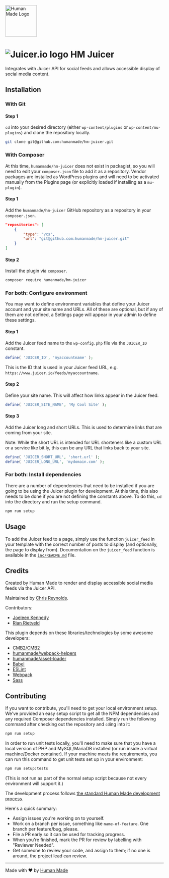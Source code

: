 <img src="https://humanmade.com/content/themes/humanmade/lib/hm-pattern-library/assets/images/logos/logo-red.svg" width="100" alt="Human Made Logo" />

# <img src="https://avatars3.githubusercontent.com/u/4896003?s=20" alt="Juicer.io logo"> HM Juicer

Integrates with Juicer API for social feeds and allows accessible display of social media content.

## Installation

### With Git

#### Step 1
`cd` into your desired directory (either `wp-content/plugins` or `wp-content/mu-plugins`) and clone the repository locally.

```bash
git clone git@github.com:humanmade/hm-juicer.git
```

### With Composer

At this time, `humanmade/hm-juicer` does not exist in packagist, so you will need to edit your `composer.json` file to add it as a repository. Vendor packages are installed as WordPress plugins and will need to be activated manually from the Plugins page (or explicitly loaded if installing as a `mu-plugin`).

#### Step 1
Add the `humanmade/hm-juicer` GitHub repository as a repository in your `composer.json`.

```json
"repositories": [
	{
		"type": "vcs",
		"url": "git@github.com:humanmade/hm-juicer.git"
	}
]
```

#### Step 2
Install the plugin via `composer`.

```bash
composer require humanmade/hm-juicer
```

### For both: Configure environment
You may want to define environment variables that define your Juicer account and your site name and URLs. All of these are optional, but if any of them are not defined, a Settings page will appear in your admin to define these settings.

#### Step 1
Add the Juicer feed name to the `wp-config.php` file via the `JUICER_ID` constant.

```php
define( 'JUICER_ID', 'myaccountname' );
```

This is the ID that is used in your Juicer feed URL, e.g. `https://www.juicer.io/feeds/myaccountname`.

#### Step 2
Define your site name. This will affect how links appear in the Juicer feed.

```php
define( 'JUICER_SITE_NAME', 'My Cool Site' );
```

#### Step 3
Add the Juicer long and short URLs. This is used to determine links that are coming from your site. 

Note: While the short URL is intended for URL shorteners like a custom URL or a service like bit.ly, this can be any URL that links back to your site.

```php
define( 'JUICER_SHORT_URL', 'short.url' );
define( 'JUICER_LONG_URL', 'mydomain.com' );
```

### For both: Install dependencies
There are a number of dependencies that need to be installed if you are going to be using the Juicer plugin for development. At this time, this also needs to be done if you are not defining the constants above. To do this, `cd` into the directory and run the setup command.

```bash
npm run setup
```

## Usage
To add the Juicer feed to a page, simply use the function `juicer_feed` in your template with the correct number of posts to display (and optionally, the page to display from). Documentation on the `juicer_feed` function is available in the [`inc/README.md`](inc/README.md) file.

## Credits

Created by Human Made to render and display accessible social media feeds via the Juicer API.

Maintained by [Chris Reynolds](https://github.com/jazzsequence).

Contributors:  
* [Joeleen Kennedy](https://github.com/joeleenk)  
* [Rian Rietveld](https://github.com/rianrietveld)

This plugin depends on these libraries/technologies by some awesome developers:

* [CMB2/CMB2](https://github.com/CMB2/CMB2)
* [humanmade/webpack-helpers](https://github.com/humanmade/webpack-helpers)
* [humanmade/asset-loader](https://github.com/humanmade/asset-loader)
* [Babel](https://babeljs.io/)
* [ESLint](https://eslint.org/)
* [Webpack](https://webpack.js.org/)
* [Sass](https://sass-lang.com/)

## Contributing

If you want to contribute, you'll need to get your local environment setup. We've provided an easy setup script to get all the NPM dependencies and any required Composer dependencies installed. Simply run the following command after checking out the repository and `cd`ing into it:

```bash
npm run setup
```

In order to run unit tests locally, you'll need to make sure that you have a local version of PHP and MySQL/MariaDB installed (or run inside a virtual machine/Docker container). If your machine meets the requirements, you can run this command to get unit tests set up in your environment:

```bash
npm run setup:tests
```

(This is not run as part of the normal setup script because not every environment will support it.)


The development process follows [the standard Human Made development process](http://engineering.hmn.md/how-we-work/process/development/).

Here's a quick summary:

* Assign issues you're working on to yourself.
* Work on a branch per issue, something like `name-of-feature`. One branch per feature/bug, please.
* File a PR early so it can be used for tracking progress.
* When you're finished, mark the PR for review by labelling with "Reviewer Needed".
* Get someone to review your code, and assign to them; if no one is around, the project lead can review.

---------------------

Made with ❤️ by [Human Made](https://humanmade.com)

